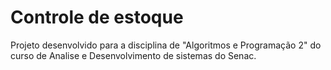 # Controle de estoque
 Projeto desenvolvido para a disciplina de "Algoritmos e Programação 2" do curso de Analise e Desenvolvimento de sistemas do Senac.

